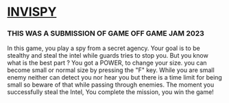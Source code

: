 # [INVISPY](https://suyash-ag.itch.io/invispy)

### THIS WAS A SUBMISSION OF GAME OFF GAME JAM 2023

In this game, you play a spy from a secret agency.
Your goal is to be stealthy and steal the intel while guards tries to stop you.
But you know what is the best part ? You got a POWER, to change your size.
you can become small or normal size by pressing the "F" key.
While you are small enemy neither can detect you nor hear you but there is a time limit for being small so beware of that while passing through enemies.
The moment you successfully steal the Intel, You complete the mission, you win the game!



